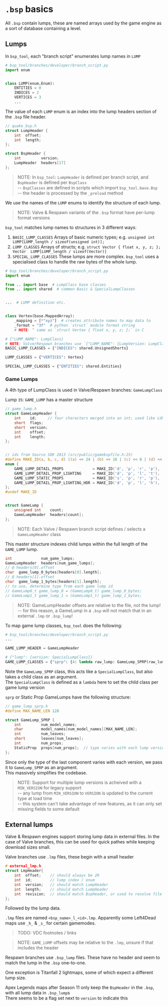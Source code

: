 # `.bsp` basics

All `.bsp` contain lumps, these are named arrays used by the game engine as a sort of database containing a level.



## Lumps

In `bsp_tool`, each "branch script" enumerates lump names in `LUMP`

```python
# bsp_tool/branches/developer/branch_script.py
import enum


class LUMP(enum.Enum):
    ENTITIES = 0
    INDICES = 2
    VERTICES = 3
    ...
```

The value of each `LUMP` enum is an index into the lump headers section of the `.bsp` file header.
```C
// quake_bsp.h
struct LumpHeader {
    int  offset;
    int  length;
};

struct BspHeader {
    int         version;
    LumpHeader  headers[17]
};
```

> NOTE: In `bsp_tool`: `LumpHeader` is defined per branch script, and `BspHeader` is defined per `BspClass`  
> -- `BspClasses` are defined in scripts which import `bsp_tool.base.Bsp`  
> -- the header is processed by the `_preload` method

We use the names of the `LUMP` enums to identify the structure of each lump.

> NOTE: Valve & Respawn variants of the `.bsp` format have per-lump format versions

`bsp_tool` matches lump names to structures in 3 different ways:
 1) `BASIC_LUMP_CLASSES`
    Arrays of basic numeric types; e.g. `unsigned int  LUMP[LUMP_length / sizeof(unsigned int)];`
 2) `LUMP_CLASSES`
    Arrays of structs; e.g. `struct Vector { float x, y, z; };  Vector  LUMP[LUMP_length / sizeof(Vector)]`
 3) `SPECIAL_LUMP_CLASSES`
    These lumps are more complex. `bsp_tool` uses a specialised class to handle the raw bytes of the whole lump.

```python
# bsp_tool/branches/developer/branch_script.py
import enum

from .. import base  # LumpClass base classes
from .. import shared  # common Basic & SpecialLumpClasses


...  # LUMP definition etc.


class Vertex(base.MappedArray):
    _mapping = [*"xyz"]  # creates attribute names to map data to
    _format = "3f"  # python `struct` module format string
    # NOTE: ^ same as `struct Vertex { float x, y, z; };` in C

# {"LUMP_NAME": LumpClass}
# NOTE: Valve/Respawn branches use `{"LUMP_NAME": {LumpVersion: LumpClass}}` dicts
BASIC_LUMP_CLASSES = {"INDICES": shared.UnsignedShorts}

LUMP_CLASSES = {"VERTICES": Vertex}

SPECIAL_LUMP_CLASSES = {"ENTITIES": shared.Entities}
```


### Game Lumps

A 4th type of LumpClass is used in Valve/Respawn branches: `GameLumpClass`

Lump `35`: `GAME_LUMP` has a master structure
```C
// game_lump.h
struct GameLumpHeader {
    int    id;     // four characters merged into an int; used like LUMP_NAME
    short  flags;
    short  version;
    int    offset;
    int    length;
};


// ids from Source SDK 2013 (src/public/gamebspfile.h:25)
#define MAKE_ID(a, b, c, d) ((a) << 24 | (b) << 16 | (c) << 8 | (d) << 0)
enum {
    GAME_LUMP_DETAIL_PROPS             = MAKE_ID('d', 'p', 'r', 'p'),
    GAME_LUMP_DETAIL_PROP_LIGHTING     = MAKE_ID('d', 'p', 'l', 't'),
    GAME_LUMP_STATIC_PROPS             = MAKE_ID('s', 'p', 'r', 'p'),
    GAME_LUMP_DETAIL_PROP_LIGHTING_HDR = MAKE_ID('d', 'p', 'l', 'h'),
};
#undef MAKE_ID


struct GameLump {
    unsigned int    count;
    GameLumpHeader  headers[count];
};
```

> NOTE: Each Valve / Respawn branch script defines / selects a `GameLumpHeader` class

This master structure indexes child lumps within the full length of the `GAME_LUMP` lump.  
```C
int             num_game_lumps;
GameLumpHeader  headers[num_game_lumps];
// @ headers[0].offset
char  game_lump_0_bytes[headers[0].length];
// @ headers[1].offset
char  game_lump_1_bytes[headers[1].length];
// to use, determine type from each game lump id
// GameLump0_t game_lump_0 = (GameLump0_t) game_lump_0_bytes;
// GameLump1_t game_lump_1 = (GameLump1_t) game_lump_1_bytes;
```


> NOTE: GameLumpHeader offsets are relative to the file, not the lump!  
> -- for this reason, a GameLump in a `.bsp` will not match that in an external `.lmp` or `.bsp_lump`!


To map game lump classes, `bsp_tool` does the following:
```python
# bsp_tool/branches/developer/branch_script.py
...

GAME_LUMP_HEADER = GameLumpHeader

# {"lump": {version: SpecialLumpClass}}
GAME_LUMP_CLASSES = {"sprp": {4: lambda raw_lump: GameLump_SPRP(raw_lump, StaticPropv4)}}
```

Note the `GameLump_SPRP` class, this acts like a `SpecialLumpClass`, but also takes a child class as an argument.  
The `SpecialLumpClass` is defined as a `lambda` here to set the child class per game lump version

`sprp` or Static Prop GameLumps have the following structure:
```C
// game_lump_sprp.h
#define MAX_NAME_LEN 128

struct GameLump_SPRP {
    int         num_model_names;
    char        model_names[num_model_names][MAX_NAME_LEN];
    int         num_leaves;
    short       leaves[num_leaves];
    int         num_props;
    StaticProp  props[num_props];  // type varies with each lump version
};
```

Since only the type of the last component varies with each version, we pass it to `GameLump_SPRP` as an argument.  
This massively simplifies the codebase.

> NOTE: Support for multiple lump versions is acheived with a `MIN_VERSION` for legacy support  
> -- any lump from `MIN_VERSION` to `VERSION` is updated to the current type at load time  
> -- this system can't take advantage of new features, as it can only set missing fields to some default



## External lumps

Valve & Respawn engines support storing lump data in external files.
In the case of Valve branches, this can be used for quick pathes while keeping download sizes small.

Valve branches use `.lmp` files, these begin with a small header
```C
# external_lmp.h
struct LmpHeader{
    int  offset;    // should always be 20
    int  id;        // lump index / enum
    int  version;   // should match LumpHeader
    int  length;    // should match LumpHeader
    int  revision;  // should match BspHeader, or used to resolve file conflicts?
};
```
Followed by the lump data.

`.lmp` files are named `<bsp_name>_l_<id>.lmp`. Apparently some Left4Dead maps use `_h_` & `_s_` for certain gamemodes.

> TODO: VDC footnotes / links

> NOTE: `GAME_LUMP` offsets may be relative to the `.lmp`, unsure if that includes the header

Respawn branches use `.bsp_lump` files. These have no header and seem to match the lump in the `.bsp` one-to-one.

One exception is Titanfall 2 lightmaps, some of which expect a different lump size.

Apex Legends maps after Season 11 only keep the `BspHeader` in the `.bsp`, with all lump data in `.bsp_lump`s  
There seems to be a flag set next to `version` to indicate this
